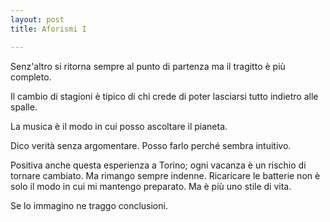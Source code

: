 ```yaml
---
layout: post
title: Aforismi I

---
```

Senz'altro si ritorna sempre al punto di partenza ma il tragitto è più completo.   

Il cambio di stagioni è tipico di chi crede di poter lasciarsi tutto indietro alle spalle.   

La musica è il modo in cui posso ascoltare il pianeta.  

Dico verità senza argomentare. Posso farlo perché sembra intuitivo.  

Positiva anche questa esperienza a Torino; ogni vacanza è un rischio di tornare cambiato. Ma rimango sempre indenne. Ricaricare le batterie non è solo il modo in cui mi mantengo preparato. Ma è più uno stile di vita.  

Se lo immagino ne traggo conclusioni.  
